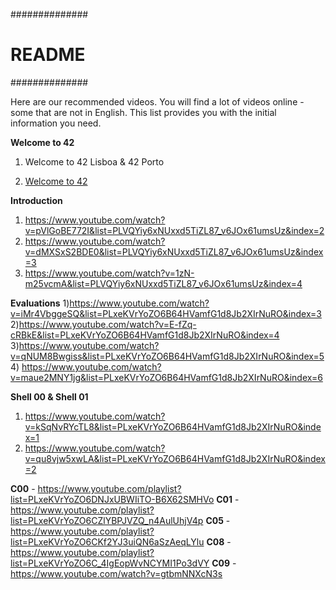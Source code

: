 ##############
#   README   #
##############

Here are our recommended videos. You will find a lot of videos online - some that are not in English. This list provides you with the initial information you need.

**Welcome to 42**

1) Welcome to 42 Lisboa & 42 Porto

2) [Welcome to 42](https://www.youtube.com/watch?v=a14XiTXjOow&list=PLVQYiy6xNUxxd5TiZL87_v6JOx61umsUz)

**Introduction**
1) https://www.youtube.com/watch?v=pVlGoBE772I&list=PLVQYiy6xNUxxd5TiZL87_v6JOx61umsUz&index=2
2) https://www.youtube.com/watch?v=dMXSxS2BDE0&list=PLVQYiy6xNUxxd5TiZL87_v6JOx61umsUz&index=3
3) https://www.youtube.com/watch?v=1zN-m25vcmA&list=PLVQYiy6xNUxxd5TiZL87_v6JOx61umsUz&index=4

**Evaluations**
1)https://www.youtube.com/watch?v=iMr4VbggeSQ&list=PLxeKVrYoZO6B64HVamfG1d8Jb2XIrNuRO&index=3
2)https://www.youtube.com/watch?v=E-fZq-cRBkE&list=PLxeKVrYoZO6B64HVamfG1d8Jb2XIrNuRO&index=4
3)https://www.youtube.com/watch?v=qNUM8Bwgiss&list=PLxeKVrYoZO6B64HVamfG1d8Jb2XIrNuRO&index=5
4) https://www.youtube.com/watch?v=maue2MNY1jg&list=PLxeKVrYoZO6B64HVamfG1d8Jb2XIrNuRO&index=6

**Shell 00 & Shell 01**
1) https://www.youtube.com/watch?v=kSqNvRYcTL8&list=PLxeKVrYoZO6B64HVamfG1d8Jb2XIrNuRO&index=1
2) https://www.youtube.com/watch?v=qu8vjw5xwLA&list=PLxeKVrYoZO6B64HVamfG1d8Jb2XIrNuRO&index=2

**C00** - https://www.youtube.com/playlist?list=PLxeKVrYoZO6DNJxUBWIiTO-B6X62SMHVo
**C01** - https://www.youtube.com/playlist?list=PLxeKVrYoZO6CZlYBPJVZQ_n4AulUhjV4p
**C05** - https://www.youtube.com/playlist?list=PLxeKVrYoZO6CKf2YJ3uiQN6aSzAeqLYlu
**C08** - https://www.youtube.com/playlist?list=PLxeKVrYoZO6C_4IgEopWvNCYMI1Po3dVY
**C09** - https://www.youtube.com/watch?v=gtbmNNXcN3s
